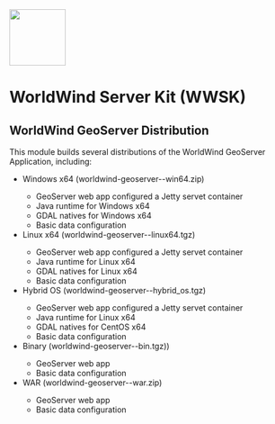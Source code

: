 <img src="https://worldwind.arc.nasa.gov/css/images/nasa-logo.svg" height="100"/> 

# WorldWind Server Kit (WWSK)
## WorldWind GeoServer Distribution

This module builds several distributions of the WorldWind GeoServer Application, 
including:

* Windows x64 (worldwind-geoserver-<version>-win64.zip)
    * GeoServer web app configured a Jetty servet container 
    * Java runtime for Windows x64
    * GDAL natives for Windows x64
    * Basic data configuration
* Linux x64 (worldwind-geoserver-<version>-linux64.tgz)
    * GeoServer web app configured a Jetty servet container 
    * Java runtime for Linux x64
    * GDAL natives for Linux x64
    * Basic data configuration
* Hybrid OS (worldwind-geoserver-<version>-hybrid_os.tgz)
    * GeoServer web app configured a Jetty servet container 
    * Java runtime for Linux x64
    * GDAL natives for CentOS x64
    * Basic data configuration
* Binary (worldwind-geoserver-<version>-bin.tgz))
    * GeoServer web app
    * Basic data configuration
* WAR (worldwind-geoserver-<version>-war.zip)
    * GeoServer web app
    * Basic data configuration
